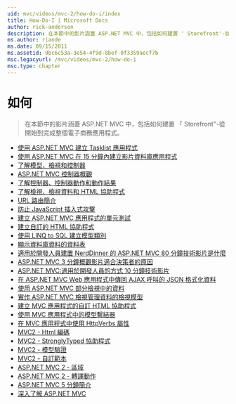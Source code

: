 ```yaml
---
uid: mvc/videos/mvc-2/how-do-i/index
title: How-Do-I | Microsoft Docs
author: rick-anderson
description: 在本節中的影片涵蓋 ASP.NET MVC 中，包括如何建置 ' Storefront'-從開始到完成整個電子商務應用程式。
ms.author: riande
ms.date: 09/15/2011
ms.assetid: 9bc6c53a-3e54-4f9d-8bef-0f3359aecf7b
msc.legacyurl: /mvc/videos/mvc-2/how-do-i
msc.type: chapter
---
```

<a name="how-do-i"></a>如何
====================
> 在本節中的影片涵蓋 ASP.NET MVC 中，包括如何建置 「 Storefront"-從開始到完成整個電子商務應用程式。


- [使用 ASP.NET MVC 建立 Tasklist 應用程式](creating-a-tasklist-application-with-aspnet-mvc.md)
- [使用 ASP.NET MVC 在 15 分鐘內建立影片資料庫應用程式](creating-a-movie-database-application-in-15-minutes-with-aspnet-mvc.md)
- [了解模型、檢視和控制器](understanding-models-views-and-controllers.md)
- [ASP.NET MVC 控制器概觀](aspnet-mvc-controller-overview.md)
- [了解控制器、控制器動作和動作結果](understanding-controllers-controller-actions-and-action-results.md)
- [了解檢視、檢視資料和 HTML 協助程式](understanding-views-view-data-and-html-helpers.md)
- [URL 路由簡介](an-introduction-to-url-routing.md)
- [防止 JavaScript 插入式攻擊 ](preventing-javascript-injection-attacks.md)
- [建立 ASP.NET MVC 應用程式的單元測試](creating-unit-tests-for-aspnet-mvc-applications.md)
- [建立自訂的 HTML 協助程式](creating-custom-html-helpers.md)
- [使用 LINQ to SQL 建立模型類別](creating-model-classes-with-linq-to-sql.md)
- [顯示資料庫資料的資料表](displaying-a-table-of-database-data.md)
- [適用於開發人員建置 NerdDinner 的 ASP.NET MVC 80 分鐘技術影片是什麼](what-is-aspnet-mvc-80-minute-technical-video-for-developers-building-nerddinner.md)
- [ASP.NET MVC 3 分鐘概觀影片適合決策者的原因](why-aspnet-mvc-3-minute-overview-video-for-decision-makers.md)
- [ASP.NET MVC:適用於開發人員的方式 10 分鐘技術影片](aspnet-mvc-how-10-minute-technical-video-for-developers.md)
- [在 ASP.NET MVC Web 應用程式中傳回 AJAX 呼叫的 JSON 格式化資料](how-do-i-return-json-formatted-data-for-an-ajax-call-in-an-aspnet-mvc-web-application.md)
- [使用 ASP.NET MVC 部分檢視中的資料](how-do-i-work-with-data-in-aspnet-mvc-partial-views.md)
- [實作 ASP.NET MVC 檢視管理資料的檢視模型](how-do-i-implement-view-models-to-manage-data-for-aspnet-mvc-views.md)
- [建立 MVC 應用程式的自訂 HTML 協助程式](how-do-i-create-a-custom-html-helper-for-an-mvc-application.md)
- [使用 MVC 應用程式中的模型繫結器](how-do-i-work-with-model-binders-in-an-mvc-application.md)
- [在 MVC 應用程式中使用 HttpVerbs 屬性](how-do-i-use-httpverbs-attributes-in-an-mvc-application.md)
- [MVC2 - Html 編碼](mvc2-html-encoding.md)
- [MVC2 - StronglyTyped 協助程式](mvc2-stronglytyped-helpers.md)
- [MVC2 - 模型驗證](mvc2-model-validation.md)
- [MVC2 - 自訂範本](mvc2-template-customization.md)
- [ASP.NET MVC 2 - 區域](aspnet-mvc-2-areas.md)
- [ASP.NET MVC 2 - 轉譯動作](aspnet-mvc-2-render-action.md)
- [ASP.NET MVC 5 分鐘簡介](5-minute-introduction-to-aspnet-mvc.md)
- [深入了解 ASP.NET MVC](how-to-best-learn-asp-net-mvc.md)
